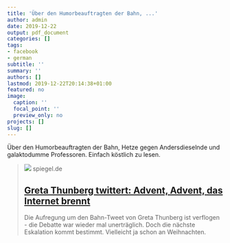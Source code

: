 ```yaml
---
title: 'Über den Humorbeauftragten der Bahn, ...'
author: admin
date: 2019-12-22
output: pdf_document
categories: []
tags:
- facebook
- german
subtitle: ''
summary: ''
authors: []
lastmod: 2019-12-22T20:14:38+01:00
featured: no
image:
  caption: ''
  focal_point: ''
  preview_only: no
projects: []
slug: []
---
```

Über den Humorbeauftragten der Bahn, Hetze gegen Andersdieselnde und galaktodumme Professoren. Einfach köstlich zu lesen.
> [![](https://cdn.prod.www.spiegel.de/images/95ea1d22-0001-0004-0000-000001500198_w1280_r1.77_fpx46.25_fpy52.97.jpg)](https://www.spiegel.de/netzwelt/web/greta-thunberg-twittert-advent-advent-das-internet-brennt-a-1301876.html)
> spiegel.de
> ## [Greta Thunberg twittert: Advent, Advent, das Internet brennt](https://www.spiegel.de/netzwelt/web/greta-thunberg-twittert-advent-advent-das-internet-brennt-a-1301876.html)
>
>Die Aufregung um den Bahn-Tweet von Greta Thunberg ist verflogen - die Debatte war wieder mal unerträglich. Doch die nächste Eskalation kommt bestimmt. Vielleicht ja schon an Weihnachten.

